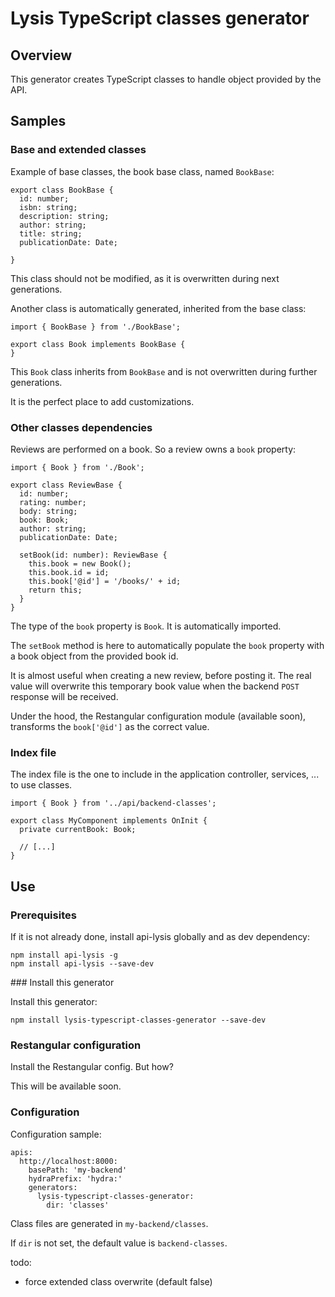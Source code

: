 # Lysis TypeScript classes generator

## Overview

This generator creates TypeScript classes to handle object provided by the API.

## Samples

### Base and extended classes

Example of base classes, the book base class, named `BookBase`:

```
export class BookBase {
  id: number;
  isbn: string;
  description: string;
  author: string;
  title: string;
  publicationDate: Date;

}
```

This class should not be modified, as it is overwritten during next generations.

Another class is automatically generated, inherited from the base class:

```
import { BookBase } from './BookBase';

export class Book implements BookBase {
}
```

This `Book` class inherits from `BookBase` and is not overwritten during further generations.

It is the perfect place to add customizations.

### Other classes dependencies

Reviews are performed on a book. So a review owns a `book` property:

```
import { Book } from './Book';

export class ReviewBase {
  id: number;
  rating: number;
  body: string;
  book: Book;
  author: string;
  publicationDate: Date;

  setBook(id: number): ReviewBase {
    this.book = new Book();
    this.book.id = id;
    this.book['@id'] = '/books/' + id;
    return this;
  }
}
```

The type of the `book` property is `Book`. It is automatically imported.

The `setBook` method is here to automatically populate the `book` property with a book object from the provided book id.

It is almost useful when creating a new review, before posting it.
The real value will overwrite this temporary book value when the backend `POST` response will be received.

Under the hood, the Restangular configuration module (available soon), transforms the `book['@id']` as the correct value.

### Index file

The index file is the one to include in the application controller, services, ... to use classes.

```
import { Book } from '../api/backend-classes';

export class MyComponent implements OnInit {
  private currentBook: Book;

  // [...]
}
```

## Use

### Prerequisites

If it is not already done, install api-lysis globally and as dev dependency:

```
npm install api-lysis -g
npm install api-lysis --save-dev
```

### Install this generator

Install this generator:

```
npm install lysis-typescript-classes-generator --save-dev
```

### Restangular configuration

Install the Restangular config. But how?

This will be available soon.

### Configuration

Configuration sample:

```
apis:
  http://localhost:8000:
    basePath: 'my-backend'
    hydraPrefix: 'hydra:'
    generators:
      lysis-typescript-classes-generator:
        dir: 'classes'
```

Class files are generated in `my-backend/classes`.

If `dir` is not set, the default value is `backend-classes`.


todo:

- force extended class overwrite (default false)

